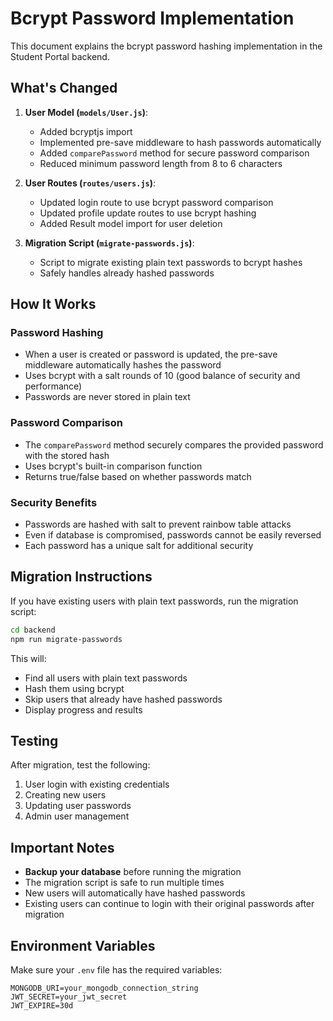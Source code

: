 # Bcrypt Password Implementation

This document explains the bcrypt password hashing implementation in the Student Portal backend.

## What's Changed

1. **User Model (`models/User.js`)**:
   - Added bcryptjs import
   - Implemented pre-save middleware to hash passwords automatically
   - Added `comparePassword` method for secure password comparison
   - Reduced minimum password length from 8 to 6 characters

2. **User Routes (`routes/users.js`)**:
   - Updated login route to use bcrypt password comparison
   - Updated profile update routes to use bcrypt hashing
   - Added Result model import for user deletion

3. **Migration Script (`migrate-passwords.js`)**:
   - Script to migrate existing plain text passwords to bcrypt hashes
   - Safely handles already hashed passwords

## How It Works

### Password Hashing
- When a user is created or password is updated, the pre-save middleware automatically hashes the password
- Uses bcrypt with a salt rounds of 10 (good balance of security and performance)
- Passwords are never stored in plain text

### Password Comparison
- The `comparePassword` method securely compares the provided password with the stored hash
- Uses bcrypt's built-in comparison function
- Returns true/false based on whether passwords match

### Security Benefits
- Passwords are hashed with salt to prevent rainbow table attacks
- Even if database is compromised, passwords cannot be easily reversed
- Each password has a unique salt for additional security

## Migration Instructions

If you have existing users with plain text passwords, run the migration script:

```bash
cd backend
npm run migrate-passwords
```

This will:
- Find all users with plain text passwords
- Hash them using bcrypt
- Skip users that already have hashed passwords
- Display progress and results

## Testing

After migration, test the following:
1. User login with existing credentials
2. Creating new users
3. Updating user passwords
4. Admin user management

## Important Notes

- **Backup your database** before running the migration
- The migration script is safe to run multiple times
- New users will automatically have hashed passwords
- Existing users can continue to login with their original passwords after migration

## Environment Variables

Make sure your `.env` file has the required variables:
```
MONGODB_URI=your_mongodb_connection_string
JWT_SECRET=your_jwt_secret
JWT_EXPIRE=30d
``` 
